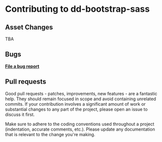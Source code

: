# Contributing to dd-bootstrap-sass

## Asset Changes

TBA


## Bugs

**[File a bug report](https://github.com/DeloitteDigitalUK/DDBootstrap/issues)**


## Pull requests

Good pull requests - patches, improvements, new features - are a fantastic
help. They should remain focused in scope and avoid containing unrelated
commits. If your contribution involves a significant amount of work or substantial
changes to any part of the project, please open an issue to discuss it first.

Make sure to adhere to the coding conventions used throughout a project
(indentation, accurate comments, etc.). Please update any documentation that is
relevant to the change you're making.
